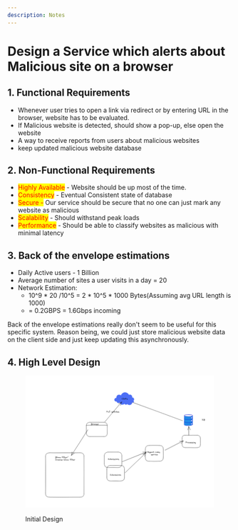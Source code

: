 ```yaml
---
description: Notes
---
```


# Design a Service which alerts about Malicious site on a browser

## 1. Functional Requirements

* Whenever user tries to open a link via redirect or by entering URL in the browser, website has to be evaluated.
* If Malicious website is detected, should show a pop-up, else open the website
* A way to receive reports from users about malicious websites
* keep updated malicious website database

## 2. Non-Functional Requirements

* <mark style="color:red;">Highly Available</mark> - Website should be up most of the time.&#x20;
* <mark style="color:red;">Consistency</mark> - Eventual Consistent state of database
* <mark style="color:red;">Secure -</mark>  Our service should be secure that no one can just mark any website as malicious
* <mark style="color:red;">Scalability</mark> -  Should withstand peak loads
* <mark style="color:red;">Performance</mark>  - Should be able to classify websites as malicious with minimal latency

## 3. Back of the envelope estimations

* Daily Active users - 1 Billion
* Average number of sites a user visits in a day = 20
* Network Estimation:
  * 10^9 \* 20 /10^5 = 2 \* 10^5 \* 1000 Bytes(Assuming avg URL length is 1000)
  * \= 0.2GBPS = 1.6Gbps incoming

Back of the envelope estimations really don't seem to be useful for this specific system. Reason being, we could just store malicious website data on the client side and just keep updating this asynchronously.

## 4. High Level Design

<figure><img src="../.gitbook/assets/image.png" alt=""><figcaption><p>Initial Design</p></figcaption></figure>
